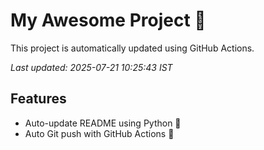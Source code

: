 # My Awesome Project 🚀

This project is automatically updated using GitHub Actions.

_Last updated: 2025-07-21 10:25:43 IST_

## Features
- Auto-update README using Python 🐍
- Auto Git push with GitHub Actions 🤖
